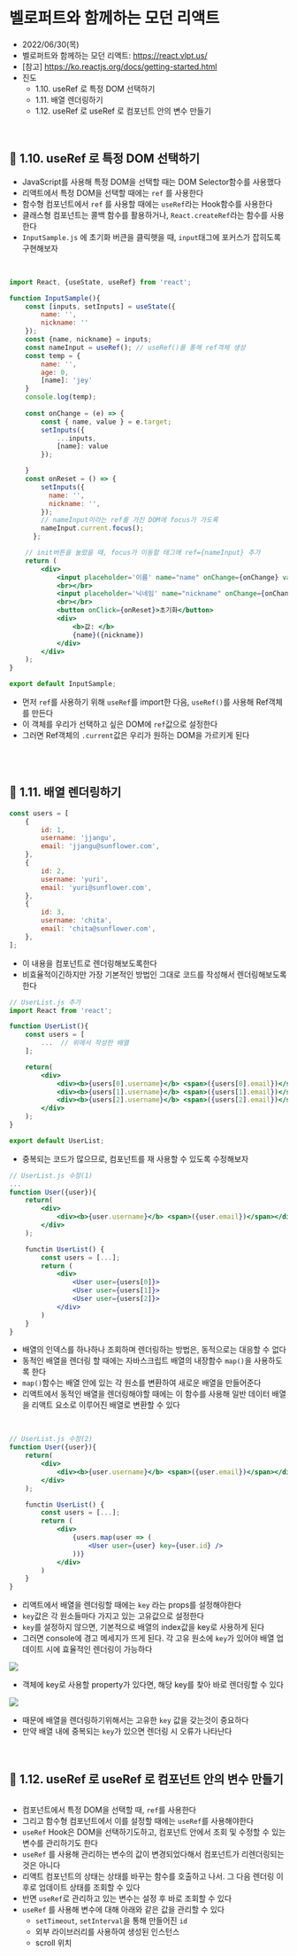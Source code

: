 # 벨로퍼트와 함께하는 모던 리액트
- 2022/06/30(목)
- 벨로퍼트와 함께하는 모던 리액트: https://react.vlpt.us/
- [참고] https://ko.reactjs.org/docs/getting-started.html
- 진도 
    - 1.10. useRef 로 특정 DOM 선택하기
    - 1.11. 배열 렌더링하기
    - 1.12. useRef 로 useRef 로 컴포넌트 안의 변수 만들기

<br>

## 💬 1.10. useRef 로 특정 DOM 선택하기
- JavaScript를 사용해 특정 DOM을 선택할 때는 DOM Selector함수를 사용했다
- 리액트에서 특정 DOM을 선택할 때에는 `ref` 를 사용한다
- 함수형 컴포넌트에서 `ref` 를 사용할 때에는 `useRef`라는 Hook함수를 사용한다
- 클래스형 컴포넌트는 콜백 함수를 활용하거나, `React.createRef`라는 함수를 사용한다
- `InputSample.js` 에 초기화 버큰을 클릭햇을 때, `input`태그에 포커스가 잡히도록 구현해보자

<br>

```jsx
import React, {useState, useRef} from 'react';

function InputSample(){
    const [inputs, setInputs] = useState({
        name: '',
        nickname: ''
    });
    const {name, nickname} = inputs;
    const nameInput = useRef(); // useRef()를 통해 ref객체 생성
    const temp = {
        name: '',
        age: 0,
        [name]: 'jey'
    }
    console.log(temp);
    
    const onChange = (e) => {
        const { name, value } = e.target;
        setInputs({
            ...inputs,
            [name]: value
        });

    }
    const onReset = () => {
        setInputs({
          name: '',
          nickname: '',
        });
        // nameInput이라는 ref를 가진 DOM에 focus가 가도록 
        nameInput.current.focus();
      };

    // init버튼을 눌렀을 때, focus가 이동할 태그에 ref={nameInput} 추가
    return (
        <div>
            <input placeholder='이름' name="name" onChange={onChange} value={name} ref={nameInput}></input>
            <br></br>
            <input placeholder='닉네임' name="nickname" onChange={onChange} value={nickname}></input>
            <br></br>
            <button onClick={onReset}>초기화</button>
            <div>
                <b>값: </b>
                {name}({nickname})
            </div>
        </div>
    );
}

export default InputSample;
```
- 먼저 `ref`를 사용하기 위해 `useRef`를 import한 다음, `useRef()`를 사용해 Ref객체를 만든다
- 이 객체를 우리가 선택하고 싶은 DOM에 `ref`값으로 설정한다
- 그러면 Ref객체의 `.current`값은 우리가 원하는 DOM을 가르키게 된다

<br>
<br>


## 💬 1.11. 배열 렌더링하기

```jsx
const users = [
    {
        id: 1,
        username: 'jjangu',
        email: 'jjangu@sunflower.com',
    },
    {
        id: 2,
        username: 'yuri',
        email: 'yuri@sunflower.com',
    },
    {
        id: 3,
        username: 'chita',
        email: 'chita@sunflower.com',
    },
];
```
- 이 내용을 컴포넌트로 렌더링해보도록한다
- 비효율적이긴하지만 가장 기본적인 방법인 그대로 코드를 작성해서 렌더링해보도록 한다 

```jsx
// UserList.js 추가
import React from 'react';

function UserList(){
    const users = [ 
        ...  // 위에서 작성한 배열
    ];  

    return(
        <div>
            <div><b>{users[0].username}</b> <span>({users[0].email})</span></div>
            <div><b>{users[1].username}</b> <span>({users[1].email})</span></div>
            <div><b>{users[2].username}</b> <span>({users[2].email})</span></div>
        </div>
    );
}

export default UserList;
```
- 중복되는 코드가 많으므로, 컴포넌트를 재 사용할 수 있도록 수정해보자

```jsx
// UserList.js 수정(1)
...
function User({user}){
    return(
        <div>
            <div><b>{user.username}</b> <span>({user.email})</span></div>
        </div>
    );

    functin UserList() {
        const users = [...];
        return (
            <div>
                <User user={users[0]}>
                <User user={users[1]}>
                <User user={users[2]}>
            </div>
        )
    }
}
```
- 배열의 인덱스를 하나하나 조회하며 렌더링하는 방법은, 동적으로는 대응할 수 없다
- 동적인 배열을 렌더링 할 때에는 자바스크립트 배열의 내장함수 `map()`을 사용하도록 한다
- `map()`함수는 배열 안에 있는 각 원소를 변환하여 새로운 배열을 만들어준다
- 리액트에서 동적인 배열을 렌더링해야할 때에는 이 함수를 사용해 일반 데이터 배열을 리액트 요소로 이루어진 배열로 변환할 수 있다

<br>

```jsx
// UserList.js 수정(2)
function User({user}){
    return(
        <div>
            <div><b>{user.username}</b> <span>({user.email})</span></div>
        </div>
    );

    functin UserList() {
        const users = [...];
        return (
            <div>
                {users.map(user => (
                    <User user={user} key={user.id} />
                ))}
            </div>
        )
    }
}
```
- 리액트에서 배열을 렌더링할 때에는 `key` 라는 props를 설정해야한다
- `key`값은 각 원소들마다 가지고 있는 고유값으로 설정한다
- `key`를 설정하지 않으면, 기본적으로 배열의 index값을 key로 사용하게 된다
- 그러면 console에 경고 메세지가 뜨게 된다. 각 고유 원소에 `key`가 있어야 배열 업데이트 시에 효율적인 렌더링이 가능하다
<img src="https://i.imgur.com/3rkaiY1.gif">

<br>

- 객체에 key로 사용할 property가 있다면, 해당 key를 찾아 바로 렌더링할 수 있다 
<img src="https://i.imgur.com/yEUS6Bx.gif">

- 때문에 배열을 렌더링하기위해서는 고유한 `key` 값을 갖는것이 중요하다 
- 만약 배열 내에 중복되는 `key`가 있으면 렌더링 시 오류가 나타난다 

<br>

## 💬 1.12. useRef 로 useRef 로 컴포넌트 안의 변수 만들기

```jsx
```
- 컴포넌트에서 특정 DOM을 선택할 때, `ref`를 사용한다
- 그리고 함수형 컴포넌트에서 이를 설정할 때에는 `useRef`를 사용해야한다 
- `useRef` Hook은 DOM을 선택하기도하고, 컴포넌트 안에서 조회 및 수정할 수 있는 변수를 관리하기도 한다
- `useRef` 를 사용해 관리하는 변수의 값이 변경되었다해서 컴포넌트가 리렌더링되는것은 아니다
- 리액트 컴포넌트의 상태는 상태를 바꾸는 함수를 호출하고 나서. 그 다음 렌더링 이후로 업데이트 상태를 조회할 수 있다
- 반면 `useRef`로 관리하고 있는 변수는 설정 후 바로 조회할 수 있다 
- `useRef` 를 사용해 변수에 대해 아래와 같은 값을 관리할 수 있다 
    - `setTimeout`, `setInterval`을 통해 만들어진 `id`
    - 외부 라이브러리를 사용하여 생성된 인스턴스
    - scroll 위치


<br>